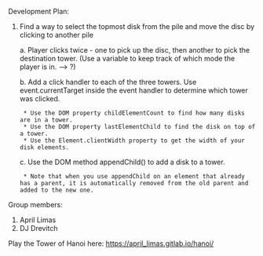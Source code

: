 Development Plan:

1. Find a way to select the topmost disk from the pile and move the disc by clicking to another pile

    a. Player clicks twice - one to pick up the disc, then another to pick the destination tower.
    (Use a variable to keep track of which mode the player is in. --> ?)

    b. Add a click handler to each of the three towers. Use event.currentTarget inside the event handler to determine which tower was clicked.
 
        * Use the DOM property childElementCount to find how many disks are in a tower.
        * Use the DOM property lastElementChild to find the disk on top of a tower.
        * Use the Element.clientWidth property to get the width of your disk elements.

    c. Use the DOM method appendChild() to add a disk to a tower. 

        * Note that when you use appendChild on an element that already has a parent, it is automatically removed from the old parent and added to the new one.

Group members:
1. April Limas
2. DJ Drevitch

Play the Tower of Hanoi here: https://april_limas.gitlab.io/hanoi/